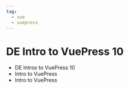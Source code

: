 ```yaml
---
tag: 
  - vue
  - vuepress
---
```


# DE Intro to VuePress 10

- DE Introx to VuePress 10
- Intro to VuePress
- Intro to VuePress
